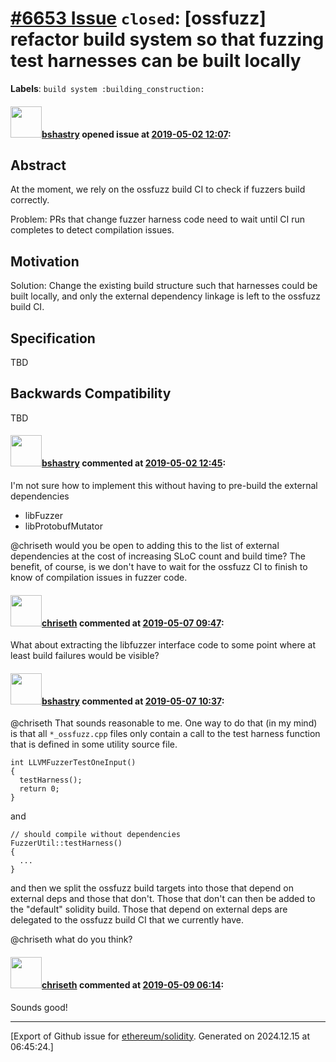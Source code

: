 # [\#6653 Issue](https://github.com/ethereum/solidity/issues/6653) `closed`: [ossfuzz] refactor build system so that fuzzing test harnesses can be built locally
**Labels**: `build system :building_construction:`


#### <img src="https://avatars.githubusercontent.com/u/2388185?v=4" width="50">[bshastry](https://github.com/bshastry) opened issue at [2019-05-02 12:07](https://github.com/ethereum/solidity/issues/6653):

## Abstract

<!--
Please describe by example what problem you see in the current Solidity language
and reason about it.
-->

At the moment, we rely on the ossfuzz build CI to check if fuzzers build correctly.

Problem: PRs that change fuzzer harness code need to wait until CI run completes to detect compilation issues.

## Motivation

<!--
In this section you describe how you propose to address the problem you described earlier,
including by giving one or more exemplary source code snippets for demonstration.
-->

Solution: Change the existing build structure such that harnesses could be built locally, and only the external dependency linkage is left to the ossfuzz build CI.

## Specification

<!--
The technical specification should describe the syntax and semantics of any new feature. The
specification should be detailed enough to allow any developer to implement the functionality.
-->

TBD

## Backwards Compatibility

<!--
All language changes that introduce backwards incompatibilities must include a section describing
these incompatibilities and their severity.

Please describe how you propose to deal with these incompatibilities.
-->

TBD

#### <img src="https://avatars.githubusercontent.com/u/2388185?v=4" width="50">[bshastry](https://github.com/bshastry) commented at [2019-05-02 12:45](https://github.com/ethereum/solidity/issues/6653#issuecomment-488658057):

I'm not sure how to implement this without having to pre-build the external dependencies
- libFuzzer
- libProtobufMutator

@chriseth would you be open to adding this to the list of external dependencies at the cost of increasing SLoC count and build time? The benefit, of course, is we don't have to wait for the ossfuzz CI to finish to know of compilation issues in fuzzer code.

#### <img src="https://avatars.githubusercontent.com/u/9073706?v=4" width="50">[chriseth](https://github.com/chriseth) commented at [2019-05-07 09:47](https://github.com/ethereum/solidity/issues/6653#issuecomment-490012844):

What about extracting the libfuzzer interface code to some point where at least build failures would be visible?

#### <img src="https://avatars.githubusercontent.com/u/2388185?v=4" width="50">[bshastry](https://github.com/bshastry) commented at [2019-05-07 10:37](https://github.com/ethereum/solidity/issues/6653#issuecomment-490027738):

@chriseth That sounds reasonable to me. One way to do that (in my mind) is that all `*_ossfuzz.cpp` files only contain a call to the test harness function that is defined in some utility source file.

```
int LLVMFuzzerTestOneInput()
{
  testHarness();
  return 0;
}
```

and 

```
// should compile without dependencies
FuzzerUtil::testHarness()
{
  ...
}
```

and then we split the ossfuzz build targets into those that depend on external deps and those that don't. Those that don't can then be added to the "default" solidity build. Those that depend on external deps are delegated to the ossfuzz build CI that we currently have.

@chriseth what do you think?

#### <img src="https://avatars.githubusercontent.com/u/9073706?v=4" width="50">[chriseth](https://github.com/chriseth) commented at [2019-05-09 06:14](https://github.com/ethereum/solidity/issues/6653#issuecomment-490758267):

Sounds good!


-------------------------------------------------------------------------------



[Export of Github issue for [ethereum/solidity](https://github.com/ethereum/solidity). Generated on 2024.12.15 at 06:45:24.]
